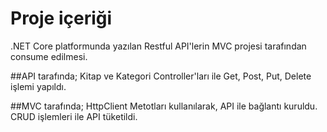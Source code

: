 # Proje içeriği
.NET Core platformunda yazılan Restful API'lerin MVC projesi tarafından consume edilmesi.

##API tarafında;
Kitap ve Kategori Controller'ları ile Get, Post, Put, Delete işlemi yapıldı.

##MVC tarafında;
HttpClient Metotları kullanılarak, API ile bağlantı kuruldu.
CRUD işlemleri ile API tüketildi.
